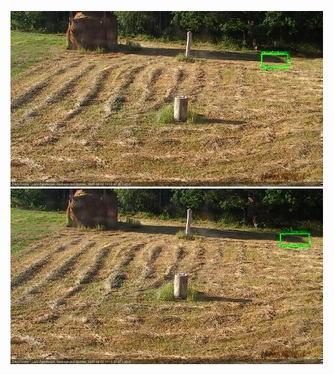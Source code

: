 ![20200802-180521-181523](in2/20200802/20200802-180521-181523_0_.jpg)
![20200802-181529-182530](in2/20200802/20200802-181529-182530_0_.jpg)
